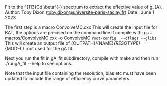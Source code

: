 Fit to the ^{113}Cd \beta^{-} spectrum to extract the effective value of g_{A}.
Author: Toby Dixon (toby.dixon@universite-paris-saclay.fr)
Date  : June 1 2023



The first step is a macro ConvolveMC.cxx
This will create the input file for BAT, the options are precised on the command line if compile with:
g++ macros/ConvolveMC.cxx -o ConvolveMC `root-config  --cflags --glibs`
This will create an output file of {OUTPATH}/{NAME}_{RESOTYPE}_{MODEL}.root used for the gA fit.

Next you run the fit in gA_fit subdirectory, compile with make and then run ./rungA_fit --help to see options.

Note that the input file containing the resolution, bias etc must have been updated to include the range of efficiency curve parameters.




